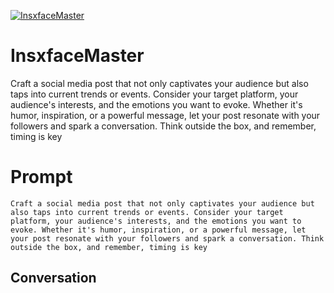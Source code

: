 
[![InsxfaceMaster](https://flow-prompt-covers.s3.us-west-1.amazonaws.com/icon/Lofi/i7.png)]()
# InsxfaceMaster 
Craft a social media post that not only captivates your audience but also taps into current trends or events. Consider your target platform, your audience's interests, and the emotions you want to evoke. Whether it's humor, inspiration, or a powerful message, let your post resonate with your followers and spark a conversation. Think outside the box, and remember, timing is key

# Prompt

```
Craft a social media post that not only captivates your audience but also taps into current trends or events. Consider your target platform, your audience's interests, and the emotions you want to evoke. Whether it's humor, inspiration, or a powerful message, let your post resonate with your followers and spark a conversation. Think outside the box, and remember, timing is key
```

## Conversation




